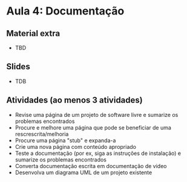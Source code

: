 # Aula 4: Documentação

## Material extra

- TBD

## Slides

- TDB

## Atividades (ao menos 3 atividades)

- Revise uma página de um projeto de software livre e sumarize os problemas encontrados
- Procure e melhore uma página que pode se beneficiar de uma rescrescrita/melhoria
- Procure uma página "stub" e expanda-a
- Crie uma nova página com conteúdo apropriado
- Teste a documentação (por ex, siga as instruções de instalação) e sumarize os problemas encontrados
- Converta documentação escrita em documentação de video
- Desenvolva um diagrama UML de um projeto existente
